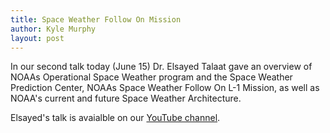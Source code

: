 ```yaml
---
title: Space Weather Follow On Mission
author: Kyle Murphy
layout: post
---
```


In our second talk today (June 15) Dr. Elsayed Talaat gave an overview of NOAAs Operational Space Weather program and the Space Weather Prediction Center, NOAAs Space Weather Follow On L-1 Mission, as well as NOAA's current and future Space Weather Architecture. 

Elsayed's talk is avaialble on our [YouTube channel][1].

[1]:https://www.youtube.com/channel/UCNlOK9mCmI3V111EHQRCuEQ
